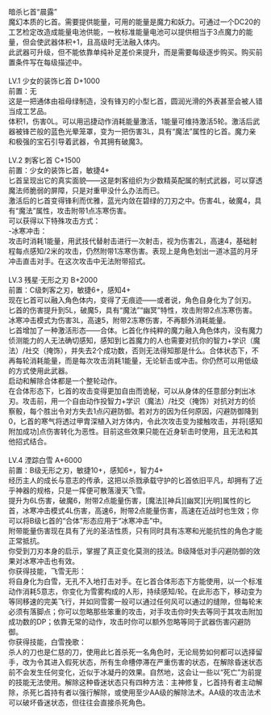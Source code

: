 <title>暗杀匕首“晨露”</title>
<meta name="GENERATOR" content="WinCHM">
<meta http-equiv="Content-Type" content="text/html; charset=gb2312">
<br>暗杀匕首“晨露”
<br>魔幻本质的匕首。需要提供能量，可用的能量是魔力和妖力。可通过一个DC20的工艺检定改造成能量电池供能，一枚标准能量电池可以提供相当于3点魔力的能量，但会使武器体积+1，且高级时无法融入体内。
<br>此武器可升级，但不能依靠单纯补足差价来提升，而是需要每级逐步购买。购买前置条件写在每级描述中。
<br>
<br>LV.1 少女的装饰匕首 D+1000
<br>前置：无
<br>这是一把通体由祖母绿制造，没有锋刃的小型匕首，圆润光滑的外表甚至会被人错当成工艺品。
<br>体积1，伤害0L。可以用迅捷动作消耗能量激活，1能量可维持激活5轮。激活后武器被锋芒般的蓝色光晕笼罩，变为一把伤害3L，具有“魔法”属性的匕首。魔力亲和极强的宝石引导着武器，令其拥有破魔3。
<br>
<br>LV.2 刺客匕首 C+1500
<br>前置：少女的装饰匕首，敏捷4+
<br>匕首呈现出它的真实面貌——这是刺客组织为少数精英配属的制式武器，可以穿透魔法师脆弱的屏障，只是对重甲没什么办法而已。
<br>激活后的匕首变得锋利而优雅，蓝光内敛在碧绿的刀刃之中。伤害4L，破魔4，具有“魔法”属性，攻击附带1点冻寒伤害。
<br>可以获得以下特殊攻击方式：
<br>-冰寒冲击：
<br>攻击时消耗1能量，用武技代替射击进行一次射击，视为伤害2L，高速4，基础射程每点感知/2米的攻击，仍然附带1冻寒伤害。表现上是角色划出一道冰蓝的月牙冲击直击对手。在这次攻击中无法附带招式。
<br>
<br>LV.3 残星·无形之刃 B+2000
<br>前置：C级刺客之刃，敏捷6+，感知4+
<br>现在匕首可以融入角色体内，变得了无痕迹——或者说，角色自身化为了剑刃。
<br>匕首的伤害提升到5L，破魔5，具有“魔法”“幽冥”特性，攻击附带2点冻寒伤害。冰寒冲击模式为伤害3L，高速5，附带2冻寒伤害，不再额外消耗能量。
<br>匕首增加了一种激活形态——合体。匕首化作纯粹的魔力融入角色体内，没有魔力侦测能力的人无法确切感知，感知到匕首魔力的人也需要对抗你的智力+学识（魔法）/社交（掩饰），并失去2个成功数，否则无法得知那是什么。合体状态下，不再每轮消耗能量，而是每次攻击消耗1能量，无论斩击或冲击。你仍然可以用低级的方式使用此武器。
<br>启动和解除合体都是一个整轮动作。
<br>在合体形态下，匕首的攻击变得更加自由而诡秘，可以从身体的任意部分刺出冰刃。攻击前，用一个自由动作投智力+学识（魔法）/社交（掩饰）对抗对方的侦察骰，每个胜出令对方失去1点闪避防御。若对方的因为任何原因，闪避防御降到0，匕首的寒气将透过甲胄深植入对方体内，令此次攻击变为接触攻击，并将[感知附加成功]点伤害转化为恶性。目前这些效果只能在近身斩击时使用，且无法和其他招式结合。
<br>
<br>LV.4 湮踪白雪 A+6000
<br>前置：B级无形之刃，敏捷10+，感知6+，智力4+
<br>经历主人的成长与意志的传承，这把以杀戮承载守护的匕首依旧平凡，却拥有了近乎神器的规格，只是一挥便可散落漫天飞雪。
<br>提升为6L伤害，破魔6，附带2点能量伤害，[魔法][神兵][幽冥][光明]属性的匕首，冰寒冲击模式4L伤害，高速6，附带2点能量伤害，高速在近战时也生效；你可以将B级匕首的“合体”形态应用于“冰寒冲击”中。
<br>附带能量伤害现在具有了光的圣洁性质，只有同时具有冻寒和光能抗性的角色才能正常抵抗。
<br>你受到刀刃本身的启示，掌握了真正变化莫测的技法。B级降低对手闪避防御的效果对冰寒冲击也有效。
<br>你获得技能，飞雪无形：
<br>将自身化为白雪，无孔不入地打击对手。在匕首合体形态下方能使用，以一个标准动作消耗5意志，你变化为雪雾构成的人形，持续感知/轮。在此形态下，移动变为等同移速的完美飞行，并如同雪雾一般可以通过任何风可以通过的缝隙，但每轮末必须有落脚点；你可以忽略那些笨重的攻击，对手攻击你时失去等同于其攻击附加成功数的DP；依靠无常的动作，攻击时你可以额外忽略等同于武器伤害闪避防御。
<br>你获得技能，白雪挽歌：
<br>杀人的刀也是仁慈的刀，使用此匕首杀死一名角色时，无论局势如何都可以选择留手，改为令其进入假死状态，所有生命槽停滞在严重伤害的状态，在解除昏迷状态前不会发生任何变化，近似于冰凝丹的效果。自然地，这会让一些以“死亡”为前提的技能无法使用。解除这种昏迷状态只有四种方法：主神修复，匕首持有者主动解除，杀死匕首持有者以强行解除，或使用至少AA级的解除法术。AA级的攻击法术可以破坏昏迷状态，但往往会直接杀死角色。
